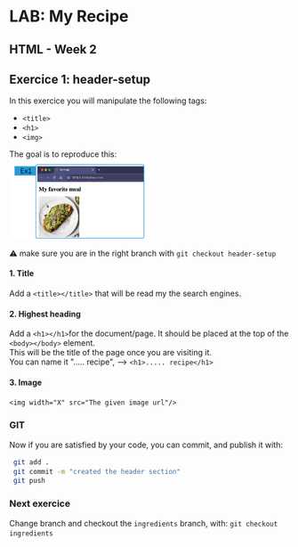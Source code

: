 # LAB: My Recipe 
**HTML - Week 2**
--

## Exercice 1: header-setup

In this exercice you will manipulate the following tags:  
- `<title>`  
- `<h1>`  
- `<img>`  

The goal is to reproduce this:  
<img src="ex1.png" width="50%" height="" style="margin-x: auto">

⚠️ make sure you are in the right branch with `git checkout header-setup`

#### 1. Title
Add a `<title></title>` that will be read my the search engines.  

#### 2. Highest heading
Add a `<h1></h1>`for the document/page. It should be placed at the top of the `<body></body>` element.  
This will be the title of the page once you are visiting it.  
You can name it "..... recipe", --> `<h1>..... recipe</h1>`  


#### 3. Image
`<img width="X" src="The given image url"/>`

### GIT

Now if you are satisfied by your code, you can commit, and publish it with:  
```bash
 git add .
 git commit -m "created the header section"
 git push
```

### Next exercice
Change branch and checkout the `ingredients` branch, with:
`git checkout ingredients`

